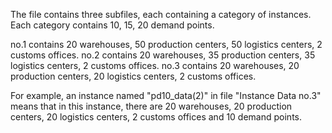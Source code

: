 The file contains three subfiles, each containing a category of instances. Each category contains 10, 15, 20 demand points.

no.1 contains 20 warehouses, 50 production centers, 50 logistics centers, 2 customs offices. no.2 contains 20 warehouses, 35 production centers, 35 logistics centers, 2 customs offices. no.3 contains 20 warehouses, 20 production centers, 20 logistics centers, 2 customs offices.

For example, an instance named "pd10_data(2)" in file "Instance Data no.3" means that in this instance, there are 20 warehouses, 20 production centers, 20 logistics centers, 2 customs offices and 10 demand points.
